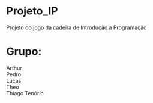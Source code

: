 # Projeto_IP
 Projeto do jogo da cadeira de Introdução à Programação

# Grupo:
 Arthur <br>
 Pedro <br>
 Lucas <br>
 Theo <br>
 Thiago Tenório
